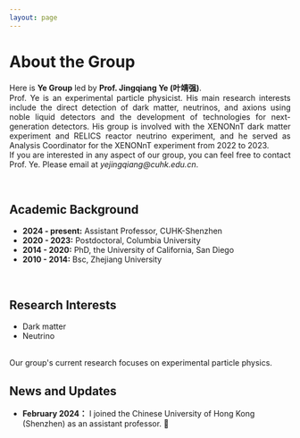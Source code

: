 ```yaml
---
layout: page
---
```

<style>
  p{
    text-align: justify;
  }
</style>
# About the Group

<p>
Here is <b>Ye Group</b> led by <b>Prof. Jingqiang Ye (叶靖强)</b>.<br>
Prof. Ye is an experimental particle physicist. His main research interests include the direct detection of dark matter, neutrinos, and axions using noble liquid detectors and the development of technologies for next-generation detectors. His group is involved with the XENONnT dark matter experiment and RELICS reactor neutrino experiment, and he served as Analysis Coordinator for the XENONnT experiment from 2022 to 2023.<br>
If you are interested in any aspect of our group, you can feel free to contact Prof. Ye. Please email at <i>yejingqiang@cuhk.edu.cn</i>.
</p>
<br>

## Academic Background

- **2024 - present:** Assistant Professor, CUHK-Shenzhen
- **2020 - 2023:** Postdoctoral, Columbia University
- **2014 - 2020:** PhD, the University of California, San Diego
- **2010 - 2014:** Bsc, Zhejiang University

<br>

## Research Interests

- Dark matter
- Neutrino

<br>
Our group's current research focuses on experimental particle physics.

<br>

## News and Updates

- **February 2024：** I joined the Chinese University of Hong Kong (Shenzhen) as an assistant professor. 🎉
